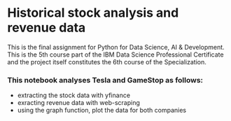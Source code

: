 # Historical stock analysis and revenue data
This is the final assignment for Python for Data Science, AI &amp; Development. This is the 5th course part of the IBM Data Science Professional Certificate and the project itself constitutes the 6th course of the Specialization. 

### This notebook analyses Tesla and GameStop as follows:
- extracting the stock data with yfinance
- exracting revenue data with web-scraping
- using the graph function, plot the data for both companies 


